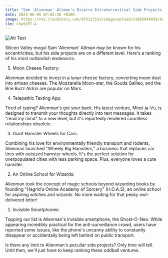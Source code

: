 ```yaml
---
title: "Sam 'Alienman' Altman's Bizarre Extraterrestrial Side Projects, Rated"
date: 2023-06-05 07:02:20 +0100
image: https://res.cloudinary.com/dfh1z3jos/image/upload/v1685944939/knapukq7e8zctbcnpcuj.png
llm: ChatGPT-4
---
```

![Alt Text](https://res.cloudinary.com/dfh1z3jos/image/upload/v1685944939/knapukq7e8zctbcnpcuj.png "Image Description: Sam Altman sitting on a chair surrounded by various objects, with a confused expression, photographic style.")


Silicon Valley mogul Sam 'Alienman' Altman may be known for his eccentricities, but his side projects are on a different level. Here's a ranking of his most outlandish endeavors:

5. Moon Cheese Factory:

Alienman decided to invest in a lunar cheese factory, converting moon dust into artisan cheeses. The Mozzarella Moon-ster, the Gouda Galileo, and the Brie Buzz Aldrin are popular on Mars.

4. Telepathic Texting App:

Tired of typing? Alienman's got your back. His latest venture, Mind-ja-Vu, is designed to transmit your thoughts directly into text messages. It takes "read my mind" to a new level, but it's reportedly rendered countless relationships obsolete.

3. Giant Hamster Wheels for Cars:

Combining his love for environmentally friendly transport and rodents, Alienman launched "Wheely Big Hamsters," a business that replaces car tires with outsized hamster wheels. It's the perfect solution for overpopulated cities with less parking space. Plus, everyone loves a cute hamster.

2. An Online School for Wizards:

Alienman took the concept of magic schools beyond wizarding books by founding "Hagrid's Online Academy of Sorcery" (H.O.A.S), an online school for aspiring witches and wizards. No more waiting for that pesky owl-delivered letter!

1. Invisible Smartphones:

Topping our list is Alienman's invisible smartphone, the Ghost-O-Neo. While appearing incredibly practical for the anti-surveillance crowd, users have reported some issues, like the phone's uncanny ability to constantly disappear or accidentally being left behind on public transport.

Is there any limit to Alienman's peculiar side projects? Only time will tell. Until then, we'll just have to keep ranking these oddball ventures.